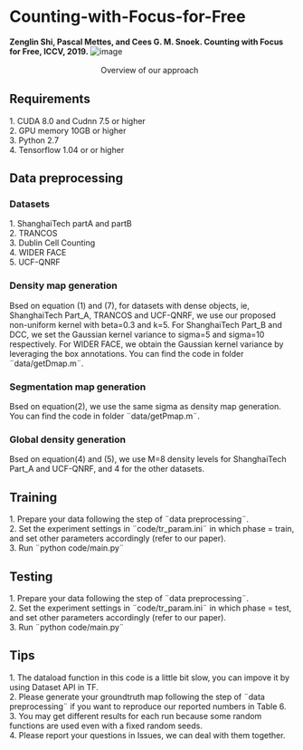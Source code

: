 # Counting-with-Focus-for-Free
<b>Zenglin Shi, Pascal Mettes, and Cees G. M. Snoek. Counting with Focus for Free, ICCV, 2019.</b>
![image](https://github.com/shizenglin/Counting-with-Focus-for-Free/blob/master/image/overview.png)
<p> &#12288 &#12288 &#12288 &#12288 &#12288 &#12288 &#12288 &#12288 &#12288 Overview of our approach </p>

<h2> Requirements </h2>
     1. CUDA 8.0 and Cudnn 7.5 or higher
<br> 2. GPU memory 10GB or higher
<br> 3. Python 2.7
<br> 4. Tensorflow 1.04 or or higher

<h2> Data preprocessing </h2>
<h3> Datasets </h3>
     1. ShanghaiTech partA and partB
<br> 2. TRANCOS
<br> 3. Dublin Cell Counting
<br> 4. WIDER FACE
<br> 5. UCF-QNRF
<h3> Density map generation </h3>
Bsed on equation (1) and (7), for datasets with dense objects, ie, ShanghaiTech Part_A, TRANCOS and UCF-QNRF, we use our proposed non-uniform kernel with beta=0.3 and k=5. For ShanghaiTech Part_B and DCC, we set the Gaussian kernel variance to sigma=5 and sigma=10 respectively. For WIDER FACE, we obtain the Gaussian kernel variance by leveraging the box annotations. You can find the code in folder ¨data/getDmap.m¨.
<h3> Segmentation map generation </h3>
Bsed on equation(2), we use the same sigma as density map generation. You can find the code in folder ¨data/getPmap.m¨.
<h3> Global density generation </h3>
Bsed on equation(4) and (5), we use M=8 density levels for ShanghaiTech Part_A and UCF-QNRF, and 4 for the other datasets.

<h2> Training </h2>
     1. Prepare your data following the step of ¨data preprocessing¨.
<br> 2. Set the experiment settings in ¨code/tr_param.ini¨ in which phase = train, and set other parameters accordingly (refer to our paper).
<br> 3. Run ¨python code/main.py¨

<h2> Testing </h2>
     1. Prepare your data following the step of ¨data preprocessing¨.
<br> 2. Set the experiment settings in ¨code/tr_param.ini¨ in which phase = test, and set other parameters accordingly (refer to our paper).
<br> 3. Run ¨python code/main.py¨

<h2> Tips </h2>
     1. The dataload function in this code is a little bit slow, you can impove it by using Dataset API in TF.
<br> 2. Please generate your groundtruth map following the step of ¨data preprocessing¨ if you want to reproduce our reported numbers in Table 6.
<br> 3. You may get different results for each run because some random functions are used even with a fixed random seeds.
<br> 4. Please report your questions in Issues, we can deal with them together.

